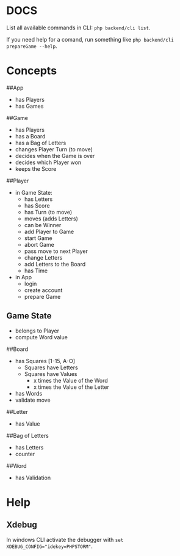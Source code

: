 # DOCS
List all available commands in CLI: `php backend/cli list`.

If you need help for a comand, run something like `php backend/cli prepareGame --help`.

# Concepts

##App
* has Players
* has Games

##Game
* has Players
* has a Board
* has a Bag of Letters
* changes Player Turn (to move)
* decides when the Game is over
* decides which Player won
* keeps the Score

##Player
* in Game State:
    * has Letters
    * has Score
    * has Turn (to move)
    * moves (adds Letters)
    * can be Winner
    * add Player to Game
    * start Game
    * abort Game
    * pass move to next Player
    * change Letters
    * add Letters to the Board
    * has Time
* in App
    * login
    * create account
    * prepare Game

## Game State
* belongs to Player 
* compute Word value

##Board
* has Squares [1-15, A-O]
    * Squares have Letters
    * Squares have Values
        * x times the Value of the Word
        * x times the Value of the Letter
* has Words
* validate move

##Letter
* has Value

##Bag of Letters
* has Letters
* counter

##Word
* has Validation

# Help

## Xdebug
In windows CLI activate the debugger with `set XDEBUG_CONFIG="idekey=PHPSTORM"`.
